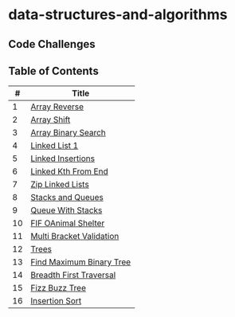 # data-structures-and-algorithms

## Code Challenges

## Table of Contents

| #   | Title                                                            |
| --- | ---------------------------------------------------------------- |
| 1   | [Array Reverse](./arrayReverse/README.md)                        |
| 2   | [Array Shift](./arrayShift/README.md)                            |
| 3   | [Array Binary Search](./arrayBinarySearch/README.md)             |
| 4   | [Linked List 1](./Data-Structures/linkedList/README.md)          |
| 5   | [Linked Insertions](./Data-Structures/linkedList/README2.md)     |
| 6   | [Linked Kth From End](./Data-Structures/linkedList/README3.md)   |
| 7   | [Zip Linked Lists](./llZip/README.md)                            |
| 8   | [Stacks and Queues](./Data-Structures/stacksAndQueues/README.md) |
| 9   | [Queue With Stacks](./queueWithStacks/README.md)                 |
| 10  | [FIF OAnimal Shelter](./fifoAnimalShelter/README.md)             |
| 11  | [Multi Bracket Validation](./multiBracketValidation/README.md)   |
| 12  | [Trees](./tree/README.md)                                        |
| 13  | [Find Maximum Binary Tree](./tree/README2.md)                    |
| 14  | [Breadth First Traversal](./tree/README3.md)                     |
| 15  | [Fizz Buzz Tree](./fizzBuzzTree/README.md)                       |
| 16  | [Insertion Sort](./insertionSort/README.md)                      |
